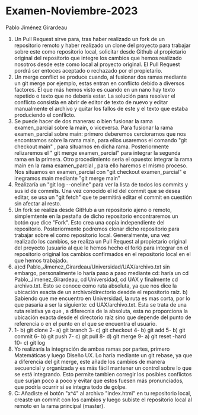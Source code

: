 # Examen-Noviembre-2023
Pablo Jiménez Girardeau
1. Un Pull Request sirve para, tras haber realizado un fork de un repositorio remoto y haber realizado un clone del proyecto para trabajar sobre este como repositorio local, solicitar desde Github al propietario original del repositorio que integre los cambios que hemos realizado nosotros desde este como local al proyecto original. El Pull Request pordrá ser entoces aceptado o rechazado por el propietario.
2. Un merge conflict se produce cuando, al fusionar dos ramas mediante un git merge por ejemplo, estas entran en conflicto debido a diversos factores. El que más hemos visto es cuando en un nano hay texto repetido o texto que no debería estar. La solución para resolver el conflicto consistía en abrir de editor de texto de nuevo y editar manualmente el archivo y quitar los fallos de este y el texto que estaba produciendo el conflicto.
3. Se puede hacer de dos maneras: o bien fusionar la rama examen_parcial sobre la main, o viceversa. Para fusionar la rama examen_parcial sobre main: primero deberemos cerciorarnos que nos encontramos sobre la rama main, para ellos usaremos el comando "git checkout main" , para situarnos en dicha rama. Posteriormente relizaremos el " git merge examen_parcial" para integrar la segunda rama en la primera. Otro procedimiento seria el opuesto: integrar la rama main en la rama examen_parcial , para ello haremos el mismo proceso. Nos situamos en examen_parcial con "git checkout examen_parcial" e inegramos main mediante "git merge main"
4. Realizaría un "git log --oneline" para ver la lista de todos los commits y sus id de commits. Una vez conocido el id del commit que se desea editar, se usa un "git fetch" que te permitirá editar el commit en cuestión sin afectar al resto.
5. Un fork se realiza desde GitHub a un repositorio ajeno o remoto, simplemtente en la pestaña de dicho repositorio encontraremos un botón que dice "Fork". Esto crea una copia independiente del repositorio. Posteriormente podremos clonar dicho repositorio para trabajar sobre el como repositorio local. Generalmente, una vez realizado los cambios, se realiza un Pull Request al propietario original del proyecto (usuario al que le hemos hecho el fork) para integrar en el repositorio original los cambios confirmados en el repositorio local en el que hemos trabajado.
6.  a)cd Pablo_Jimenez_Girardeau/Universidad/UAX/archivo.txt sin embargo, personalmente lo haría paso a paso mediante cd: haría un cd Pablo_Jimenez_Girardeau, cd Universidad, cd UAX y finalmente cd archivo.txt. Esto se conoce como ruta absoluta, ya que nos dice la ubicación exacta de un archivo/directorio desdde el repositorio raíz.
    b) Sabiendo que me encuentro en Universidad, la ruta es mas corta, por lo que pasaría a ser la siguiente: cd UAX/archivo.txt. Esta se trata de una ruta relativa ya que , a diferecnia de la absoluta, esta no proporciona la ubicación exacta desde el directorio raíz sino que depende del punto de referencia o en el punto en el que se encuentra el usuario.
7. 1- b) git clone    2- a) git branch    3- c) git checkout    4- b) git add     5- b) git commit     6- b) git push   7- c) git pull    8- d) git merge    9- a) git reset -hard     10- c) git log
8. Yo realizaría la integración de ambas ramas por partes, primero Matemáticas y luego Diseño UX. Lo haría mediante un git rebase, ya que a diferencia del git merge, este añade los cambios de manera secuencial y organizada y es más fácil mantener un control sobre lo que se está integrando. Esto permite tambien corregir los posibles conflictos que surjan poco a poco y evitar que estos fuesen más pronunciados, que podría ocurrir si se integra todo de golpe.
9. C: Añadiste el botón "x^4" al archivo "index.html" en tu repositorio local, creaste un commit con los cambios y luego subiste el repositorio local al remoto en la rama principal (master).
